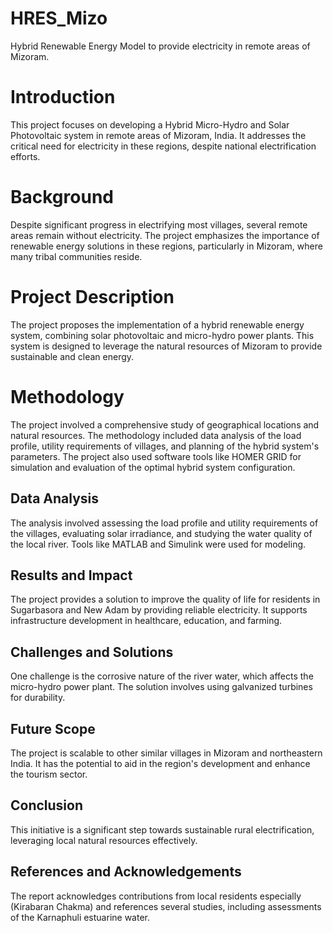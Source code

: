 # HRES_Mizo
Hybrid Renewable Energy Model to provide electricity in remote areas of Mizoram. 

# Introduction
This project focuses on developing a Hybrid Micro-Hydro and Solar Photovoltaic system in remote areas of Mizoram, India. It addresses the critical need for electricity in these regions, despite national electrification efforts.

# Background
Despite significant progress in electrifying most villages, several remote areas remain without electricity. The project emphasizes the importance of renewable energy solutions in these regions, particularly in Mizoram, where many tribal communities reside.

# Project Description
The project proposes the implementation of a hybrid renewable energy system, combining solar photovoltaic and micro-hydro power plants. This system is designed to leverage the natural resources of Mizoram to provide sustainable and clean energy.

# Methodology
The project involved a comprehensive study of geographical locations and natural resources. The methodology included data analysis of the load profile, utility requirements of villages, and planning of the hybrid system's parameters. The project also used software tools like HOMER GRID for simulation and evaluation of the optimal hybrid system configuration.

## Data Analysis
The analysis involved assessing the load profile and utility requirements of the villages, evaluating solar irradiance, and studying the water quality of the local river. Tools like MATLAB and Simulink were used for modeling.

## Results and Impact
The project provides a solution to improve the quality of life for residents in Sugarbasora and New Adam by providing reliable electricity. It supports infrastructure development in healthcare, education, and farming.

## Challenges and Solutions
One challenge is the corrosive nature of the river water, which affects the micro-hydro power plant. The solution involves using galvanized turbines for durability.

## Future Scope
The project is scalable to other similar villages in Mizoram and northeastern India. It has the potential to aid in the region's development and enhance the tourism sector.

## Conclusion
This initiative is a significant step towards sustainable rural electrification, leveraging local natural resources effectively.

## References and Acknowledgements
The report acknowledges contributions from local residents especially (Kirabaran Chakma) and references several studies, including assessments of the Karnaphuli estuarine water.

